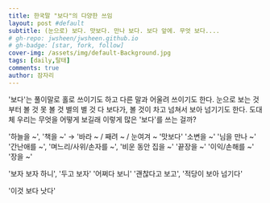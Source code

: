 ```yaml
---
title: 한국말 "보다"의 다양한 쓰임
layout: post #default
subtitle: (눈으로) 보다. 맛보다. 만나 보다. 보다 앞에. 무엇 보다....
# gh-repo: jwsheen/jwsheen.github.io
# gh-badge: [star, fork, follow]
cover-img: /assets/img/default-Background.jpg
tags: [daily,탈태]
comments: true
author: 잠자리
---
```


'보다'는 풀이말로 홀로 쓰이기도 하고 다른 말과 어울려 쓰이기도 한다.
눈으로 보는 것부터 볼 것 못 볼 것 별의 별 것 다 보다가, 볼 것이 차고 넘쳐서 보아 넘기기도 한다.
도대체 우리는 무엇을 어떻게 보길래 이렇게 많은 '보다'를 쓰는 걸까?

'하늘을 ~', '책을 ~' &rarr; '바라 ~ / 째려 ~ / 눈여겨 ~ 
'맛보다'
'소변을 ~'
'님을 만나 ~'
'간난애를 ~', '며느리/사위/손자를 ~', '비운 동안 집을 ~'
'끝장을 ~'
'이익/손해를 ~'
'장을 ~'

'보자 보자 하니', '두고 보자'
'어쩌다 보니'
'괜찮다고 보고', '적당이 보아 넘기다'

'이것 보다 낫다'
